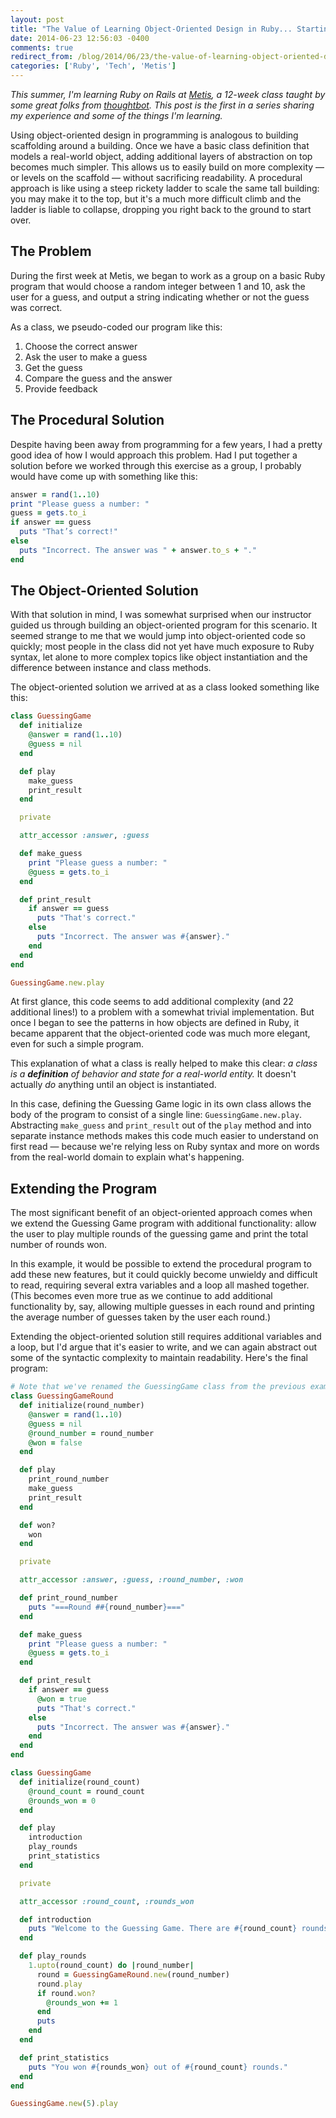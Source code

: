 ```yaml
---
layout: post
title: "The Value of Learning Object-Oriented Design in Ruby... Starting from Day 1"
date: 2014-06-23 12:56:03 -0400
comments: true
redirect_from: /blog/2014/06/23/the-value-of-learning-object-oriented-design-in-ruby-dot-dot-dot-starting-from-day-1/
categories: ['Ruby', 'Tech', 'Metis']
---
```


*This summer, I'm learning Ruby on Rails at [Metis](http://www.thisismetis.com), a 12-week class taught by some great folks from [thoughtbot](http://www.thoughtbot.com). This post is the first in a series sharing my experience and some of the things I'm learning.*

Using object-oriented design in programming is analogous to building scaffolding around a building. Once we have a basic class definition that models a real-world object, adding additional layers of abstraction on top becomes much simpler. This allows us to easily build on more complexity — or levels on the scaffold — without sacrificing readability. A procedural approach is like using a steep rickety ladder to scale the same tall building: you may make it to the top, but it's a much more difficult climb and the ladder is liable to collapse, dropping you right back to the ground to start over.

<!-- More -->

## The Problem

During the first week at Metis, we began to work as a group on a basic Ruby program that would choose a random integer between 1 and 10, ask the user for a guess, and output a string indicating whether or not the guess was correct.

As a class, we pseudo-coded our program like this:

1. Choose the correct answer
2. Ask the user to make a guess
3. Get the guess
4. Compare the guess and the answer
5. Provide feedback

## The Procedural Solution

Despite having been away from programming for a few years, I had a pretty good idea of how I would approach this problem. Had I put together a solution before we worked through this exercise as a group, I probably would have come up with something like this:

```ruby
answer = rand(1..10)
print "Please guess a number: "
guess = gets.to_i
if answer == guess
  puts "That’s correct!"
else
  puts "Incorrect. The answer was " + answer.to_s + "."
end
```

## The Object-Oriented Solution

With that solution in mind, I was somewhat surprised when our instructor guided us through building an object-oriented program for this scenario. It seemed strange to me that we would jump into object-oriented code so quickly; most people in the class did not yet have much exposure to Ruby syntax, let alone to more complex topics like object instantiation and the difference between instance and class methods.

The object-oriented solution we arrived at as a class looked something like this:

```ruby
class GuessingGame
  def initialize
    @answer = rand(1..10)
    @guess = nil
  end

  def play
    make_guess
    print_result
  end

  private

  attr_accessor :answer, :guess

  def make_guess
    print "Please guess a number: "
    @guess = gets.to_i
  end

  def print_result
    if answer == guess
      puts "That's correct."
    else
      puts "Incorrect. The answer was #{answer}."
    end
  end
end

GuessingGame.new.play
```

At first glance, this code seems to add additional complexity (and 22 additional lines!) to a problem with a somewhat trivial implementation. But once I began to see the patterns in how objects are defined in Ruby, it became apparent that the object-oriented code was much more elegant, even for such a simple program.

This explanation of what a class is really helped to make this clear: *a class is a __definition__ of behavior and state for a real-world entity.* It doesn't actually *do* anything until an object is instantiated.

In this case, defining the Guessing Game logic in its own class allows the body of the program to consist of a single line: `GuessingGame.new.play`. Abstracting `make_guess` and `print_result` out of the `play` method and into separate instance methods makes this code much easier to understand on first read — because we're relying less on Ruby syntax and more on words from the real-world domain to explain what's happening.

## Extending the Program

The most significant benefit of an object-oriented approach comes when we extend the Guessing Game program with additional functionality: allow the user to play multiple rounds of the guessing game and print the total number of rounds won.

In this example, it would be possible to extend the procedural program to add these new features, but it could quickly become unwieldy and difficult to read, requiring several extra variables and a loop all mashed together. (This becomes even more true as we continue to add additional functionality by, say, allowing multiple guesses in each round and printing the average number of guesses taken by the user each round.)

Extending the object-oriented solution still requires additional variables and a loop, but I'd argue that it's easier to write, and we can again abstract out some of the syntactic complexity to maintain readability. Here's the final program:

```ruby
# Note that we've renamed the GuessingGame class from the previous example to be GuessingGameRound.
class GuessingGameRound
  def initialize(round_number)
    @answer = rand(1..10)
    @guess = nil
    @round_number = round_number
    @won = false
  end

  def play
    print_round_number
    make_guess
    print_result
  end

  def won?
    won
  end

  private

  attr_accessor :answer, :guess, :round_number, :won

  def print_round_number
    puts "===Round ##{round_number}==="
  end

  def make_guess
    print "Please guess a number: "
    @guess = gets.to_i
  end

  def print_result
    if answer == guess
      @won = true
      puts "That's correct."
    else
      puts "Incorrect. The answer was #{answer}."
    end
  end
end

class GuessingGame
  def initialize(round_count)
    @round_count = round_count
    @rounds_won = 0
  end

  def play
    introduction
    play_rounds
    print_statistics
  end

  private

  attr_accessor :round_count, :rounds_won

  def introduction
    puts "Welcome to the Guessing Game. There are #{round_count} rounds."
  end

  def play_rounds
    1.upto(round_count) do |round_number|
      round = GuessingGameRound.new(round_number)
      round.play
      if round.won?
        @rounds_won += 1
      end
      puts
    end
  end

  def print_statistics
    puts "You won #{rounds_won} out of #{round_count} rounds."
  end
end

GuessingGame.new(5).play
```
